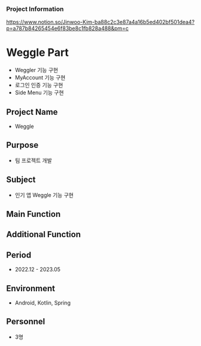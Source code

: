 
### Project Information
https://www.notion.so/Jinwoo-Kim-ba88c2c3e87a4a16b5ed402bf501dea4?p=a787b84265454e6f83be8c1fb828a488&pm=c

# Weggle Part
   - Weggler 기능 구현
   - MyAccount 기능 구현
   - 로그인 인증 기능 구현 
   - Side Menu 기능 구현

## Project Name
   - Weggle
   
## Purpose
   - 팀 프로젝트 개발 

## Subject
   - 인기 앱 Weggle 기능 구현 
   
## Main Function

## Additional Function
 
## Period
   - 2022.12 - 2023.05
   
## Environment

   - Android, Kotlin, Spring
   
## Personnel 
   - 3명
